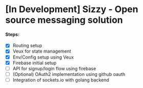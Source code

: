 # [In Development] Sizzy - Open source messaging solution

#### Steps:
- [x] Routing setup
- [x] Veux for state management
- [x] Env/Config setup using Veux
- [x] Firebase initial setup
- [ ] API for signup/login flow using firebase
- [ ] (Optional) OAuth2 implementation using github oauth
- [ ] Integration of sockets.io with golang backend